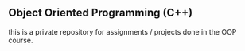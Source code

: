 ## Object Oriented Programming (C++)
this is a private repository for assignments / projects done in the OOP course.
